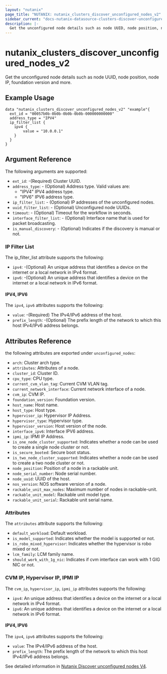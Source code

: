 ```yaml
---
layout: "nutanix"
page_title: "NUTANIX: nutanix_clusters_discover_unconfigured_nodes_v2"
sidebar_current: "docs-nutanix-datasource-clusters-discover-unconfigured-nodes-v2"
description: |-
  Get the unconfigured node details such as node UUID, node position, node IP, foundation version and more.
---
```


# nutanix_clusters_discover_unconfigured_nodes_v2

Get the unconfigured node details such as node UUID, node position, node IP, foundation version and more.

## Example Usage

```hcl
data "nutanix_clusters_discover_unconfigured_nodes_v2" "example"{
  ext_id = "00057b0b-0b0b-0b0b-0b0b-000000000000"
  address_type = "IPV4"
  ip_filter_list {
    ipv4 {
        value = "10.0.0.1"
    }
  }
}
```

## Argument Reference

The following arguments are supported:

* `ext_id`: -(Required) Cluster UUID.
* `address_type`: - (Optional) Address type.
  Valid values are:
    - "IPV4"	IPV4 address type.
    - "IPV6"	IPV6 address type.
* `ip_filter_list`: - (Optional) IP addresses of the unconfigured nodes.
* `uuid_filter_list`: - (Optional) Unconfigured node UUIDs.
* `timeout`: - (Optional) Timeout for the workflow in seconds.
* `interface_filter_list`: - (Optional) Interface name that is used for packet broadcasting.
* `is_manual_discovery`: - (Optional) Indicates if the discovery is manual or not.

### IP Filter List
The ip_filter_list attribute supports the following:

* `ipv4`: -(Optional) An unique address that identifies a device on the internet or a local network in IPv4 format.
* `ipv6`: -(Optional) An unique address that identifies a device on the internet or a local network in IPv6 format.


#### IPV4, IPV6
The `ipv4`, `ipv6` attributes supports the following:

* `value`: -(Required) The IPv4/IPv6 address of the host.
* `prefix_length`: -(Optional) The prefix length of the network to which this host IPv4/IPv6 address belongs.

## Attributes Reference
the following attributes are exported under `unconfigured_nodes`:

* `arch`: Cluster arch type.
* `attributes`: Attributes of a node.
* `cluster_id`: Cluster ID.
* `cpu_type`:  CPU type.
* `current_cvm_vlan_tag`:  Current CVM VLAN tag.
* `current_network_interface`:  Current network interface of a node.
* `cvm_ip`:  CVM IP.
* `foundation_version`:  Foundation version.
* `host_name`:  Host name.
* `host_type`:  Host type.
* `hypervisor_ip`: Hypervisor IP Address.
* `hypervisor_type`: Hypervisor type.
* `hypervisor_version`: Host version of the node.
* `interface_ipv6`: Interface IPV6 address.
* `ipmi_ip`: IPMI IP Address.
* `is_one_node_cluster_supported`: Indicates whether a node can be used to create a single node cluster or not.
* `is_secure_booted`: Secure boot status.
* `is_two_node_cluster_supported`: Indicates whether a node can be used to create a two node cluster or not.
* `node_position`: Position of a node in a rackable unit.
* `node_serial_number`: Node serial number.
* `node_uuid`: UUID of the host.
* `nos_version`: NOS software version of a node.
* `rackable_unit_max_nodes`: Maximum number of nodes in rackable-unit.
* `rackable_unit_model`: Rackable unit model type.
* `rackable_unit_serial`: Rackable unit serial name.

### Attributes
The `attributes` attribute supports the following:

* `default_workload`: Default workload.
* `is_model_supported`: Indicates whether the model is supported or not.
* `is_robo_mixed_hypervisor`: Indicates whether the hypervisor is robo mixed or not.
* `lcm_family`: LCM family name.
* `should_work_with_1g_nic`: Indicates if cvm interface can work with 1 GIG NIC or not.

### CVM IP, Hypervisor IP, IPMI IP
The `cvm_ip`, `hypervisor_ip`, `ipmi_ip` attributes supports the following:

* `ipv4`: An unique address that identifies a device on the internet or a local network in IPv4 format.
* `ipv6`: An unique address that identifies a device on the internet or a local network in IPv6 format.

#### IPV4, IPV6
The `ipv4`, `ipv6` attributes supports the following:

* `value`: The IPv4/IPv6 address of the host.
* `prefix_length`: The prefix length of the network to which this host IPv4/IPv6 address belongs.



See detailed information in [Nutanix Discover unconfigured nodes V4](https://developers.nutanix.com/api-reference?namespace=clustermgmt&version=v4.0#tag/Clusters/operation/discoverUnconfiguredNodes).
